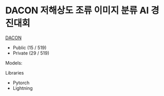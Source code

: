 # DACON 저해상도 조류 이미지 분류 AI 경진대회
[DACON](https://dacon.io/competitions/official/236251/overview/description "데이콘")
* Public (15 / 519)
* Private (29 / 519)
  
Models: 

Libraries
- Pytorch
- Lightning
